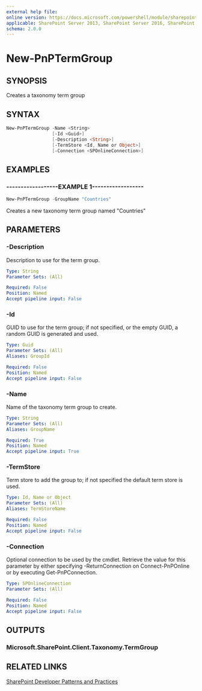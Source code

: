 ```yaml
---
external help file:
online version: https://docs.microsoft.com/powershell/module/sharepoint-pnp/new-pnptermgroup
applicable: SharePoint Server 2013, SharePoint Server 2016, SharePoint Server 2019, SharePoint Online
schema: 2.0.0
---
```

# New-PnPTermGroup

## SYNOPSIS
Creates a taxonomy term group

## SYNTAX

```powershell
New-PnPTermGroup -Name <String>
                 [-Id <Guid>]
                 [-Description <String>]
                 [-TermStore <Id, Name or Object>]
                 [-Connection <SPOnlineConnection>]
```

## EXAMPLES

### ------------------EXAMPLE 1------------------
```powershell
New-PnPTermGroup -GroupName "Countries"
```

Creates a new taxonomy term group named "Countries"

## PARAMETERS

### -Description
Description to use for the term group.

```yaml
Type: String
Parameter Sets: (All)

Required: False
Position: Named
Accept pipeline input: False
```

### -Id
GUID to use for the term group; if not specified, or the empty GUID, a random GUID is generated and used.

```yaml
Type: Guid
Parameter Sets: (All)
Aliases: GroupId

Required: False
Position: Named
Accept pipeline input: False
```

### -Name
Name of the taxonomy term group to create.

```yaml
Type: String
Parameter Sets: (All)
Aliases: GroupName

Required: True
Position: Named
Accept pipeline input: True
```

### -TermStore
Term store to add the group to; if not specified the default term store is used.

```yaml
Type: Id, Name or Object
Parameter Sets: (All)
Aliases: TermStoreName

Required: False
Position: Named
Accept pipeline input: False
```

### -Connection
Optional connection to be used by the cmdlet. Retrieve the value for this parameter by either specifying -ReturnConnection on Connect-PnPOnline or by executing Get-PnPConnection.

```yaml
Type: SPOnlineConnection
Parameter Sets: (All)

Required: False
Position: Named
Accept pipeline input: False
```

## OUTPUTS

### Microsoft.SharePoint.Client.Taxonomy.TermGroup

## RELATED LINKS

[SharePoint Developer Patterns and Practices](https://aka.ms/sppnp)
